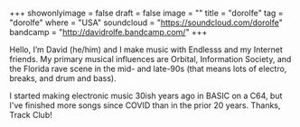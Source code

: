 +++
showonlyimage = false
draft = false
image = ""
title = "dorolfe"
tag = "dorolfe"
where = "USA"
soundcloud = "https://soundcloud.com/dorolfe"
bandcamp = "http://davidrolfe.bandcamp.com/"
+++

Hello, I’m David (he/him) and I make music with Endlesss and my Internet friends. My primary musical influences are Orbital, Information Society, and the Florida rave scene in the mid- and late-90s (that means lots of electro, breaks, and drum and bass).

I started making electronic music 30ish years ago in BASIC on a C64, but I've finished more songs since COVID than in the prior 20 years. Thanks, Track Club!
